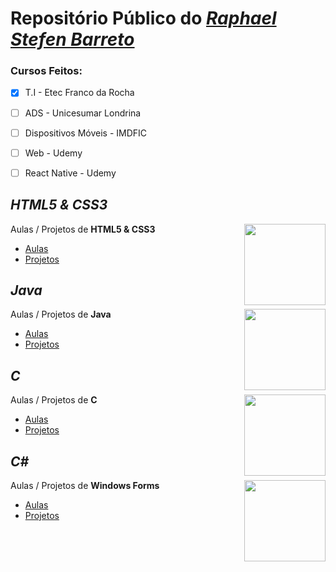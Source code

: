# Repositório Público do [*Raphael Stefen Barreto*](https://github.com/phStefen)

<link rel="icon" type="image/png" href="img/android.png"/>

### Cursos Feitos:
-  [x]  T.I - Etec Franco da Rocha
-  [ ]  ADS - Unicesumar Londrina
-  [ ]  Dispositivos Móveis - IMDFIC
-  [ ]  Web - Udemy
-  [ ]  React Native - Udemy


## *HTML5 & CSS3*

<img align="right" src="img/htmlcss.png" width="130">

Aulas / Projetos de **HTML5 & CSS3**
- [Aulas](https://github.com/phStefen/aulas-html-css)
- [Projetos](https://github.com/phStefen/projetos-html-css)


## *Java*

<img align="right" src="img/java.png" width="130">

Aulas / Projetos de **Java**
- [Aulas](https://github.com/phStefen/aulas-java)
- [Projetos](https://phstefen.github.io/projetos-java)

<!--
 ## *JavaScript*

<img align="right" src="img/js.png" width="130">

Aulas / Projetos de **JavaScript**
- [Aulas](https://phstefen.github.io/)
- [Projetos](https://phstefen.github.io/)
-->

<!--
## *React Native*

<img align="right" src="img/react.png" width="130">

Aulas / Projetos de **React Native**
- [Aulas](https://phstefen.github.io/)
- [Projetos](https://phstefen.github.io/)
-->

## *C*

<img align="right" src="img/c.png" width="130">

Aulas / Projetos de **C**
- [Aulas](https://github.com/phStefen/aulas-c)
- [Projetos](https://phstefen.github.io/projetos-c)

## *C#*

<img align="right" src="img/csharp.png" width="130">

Aulas / Projetos de **Windows Forms**
- [Aulas](https://phstefen.github.io/)
- [Projetos](https://github.com/phStefen/projetos-csharp)

<!--
## *Android*

<img align="right" src="img/android.png" width="130">

Aulas / Projetos de **Android**
- [Aulas](https://phstefen.github.io/)
- [Projetos](https://phstefen.github.io/)
-->